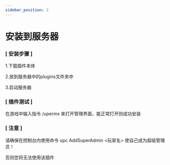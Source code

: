 ```yaml
---
sidebar_position: 2
---
```


# 安装到服务器

### [ 安装步骤 ]

1.下载插件本体

2.放到服务器中的plugins文件夹中

3.启动服务器

### [ 插件测试 ]

在游戏中输入指令 /uperms 来打开管理界面，能正常打开则成功安装

### [ 注意 ]

请确保在控制台内使用命令 upc AddSuperAdmin <玩家名> 使自己成为超级管理员！

否则您将无法使用该插件